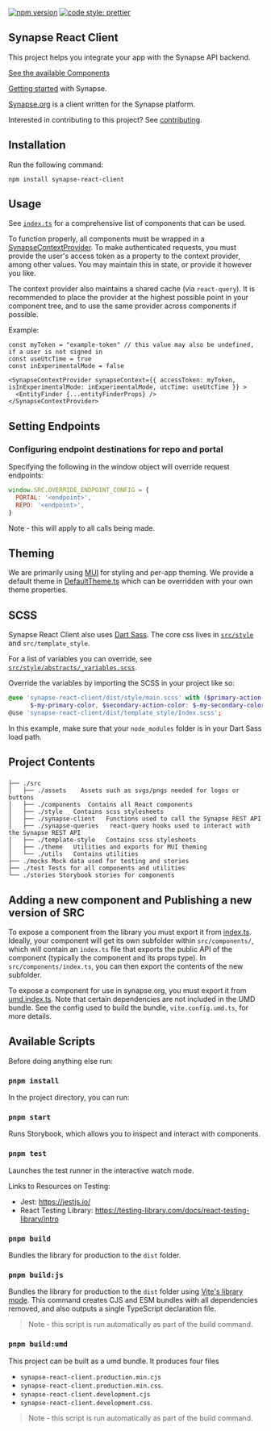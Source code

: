 [![npm version](https://badge.fury.io/js/synapse-react-client.svg)](https://badge.fury.io/js/synapse-react-client)
[![code style: prettier](https://img.shields.io/badge/code_style-prettier-ff69b4.svg?style=flat-square)](https://github.com/prettier/prettier)

## Synapse React Client

This project helps you integrate your app with the Synapse API backend.

[See the available Components](https://sage-bionetworks.github.io/synapse-web-monorepo/)

[Getting started](https://help.synapse.org/docs/Getting-Started.2055471150.html) with Synapse.

[Synapse.org](https://www.synapse.org/) is a client written for the Synapse platform.

Interested in contributing to this project? See [contributing](./CONTRIBUTING.md).

## Installation

Run the following command:

`npm install synapse-react-client`

## Usage

See [`index.ts`](./src/index.tsx) for a comprehensive list of components that can be used.

To function properly, all components must be wrapped in a [SynapseContextProvider](src/utils/context/SynapseContext.tsx). To make authenticated requests, you must provide the user's access token as a property to the context provider, among other values. You may maintain this in state, or provide it however you like.

The context provider also maintains a shared cache (via `react-query`). It is recommended to place the provider at the highest possible point in your component tree, and to use the same provider across components if possible.

Example:

```tsx
const myToken = "example-token" // this value may also be undefined, if a user is not signed in
const useUtcTime = true
const inExperimentalMode = false

<SynapseContextProvider synapseContext={{ accessToken: myToken, isInExperimentalMode: inExperimentalMode, utcTime: useUtcTime }} >
  <EntityFinder {...entityFinderProps} />
</SynapseContextProvider>

```

## Setting Endpoints

### Configuring endpoint destinations for repo and portal

Specifying the following in the window object will override request endpoints:

```js
window.SRC.OVERRIDE_ENDPOINT_CONFIG = {
  PORTAL: '<endpoint>',
  REPO: '<endpoint>',
}
```

Note - this will apply to all calls being made.

## Theming

We are primarily using [MUI](https://mui.com/material-ui/customization/theming/) for styling and per-app theming. We provide a default theme in [DefaultTheme.ts](./src/theme/DefaultTheme.ts) which can be overridden with your own theme properties.

## SCSS

Synapse React Client also uses [Dart Sass](https://sass-lang.com/dart-sass).
The core css lives in [`src/style`](src/style) and `src/template_style`.

For a list of variables you can override, see [`src/style/abstracts/_variables.scss`](src/style/abstracts/_variables.scss).

Override the variables by importing the SCSS in your project like so:

```scss
@use 'synapse-react-client/dist/style/main.scss' with ($primary-action-color:
      $-my-primary-color, $secondary-action-color: $-my-secondary-color, // ...any other overrides continue);
@use 'synapse-react-client/dist/template_style/Index.scss';
```

In this example, make sure that your `node_modules` folder is in your Dart Sass load path.

## Project Contents

###

```
├── ./src
│   ├── ./assets    Assets such as svgs/pngs needed for logos or buttons
│   ├── ./components  Contains all React components
│   ├── ./style   Contains scss stylesheets
│   ├── ./synapse-client   Functions used to call the Synapse REST API
│   ├── ./synapse-queries   react-query hooks used to interact with the Synapse REST API
│   ├── ./template-style   Contains scss stylesheets
│   ├── ./theme   Utilities and exports for MUI theming
│   └── ./utils   Contains utilities
├── ./mocks Mock data used for testing and stories
├── ./test Tests for all components and utilities
└── ./stories Storybook stories for components
```

## Adding a new component and Publishing a new version of SRC

To expose a component from the library you must export it from [index.ts](src/index.ts). Ideally, your component will get its own subfolder within `src/components/`, which will contain an `index.ts` file that exports the public API of the component (typically the component and its props type). In `src/components/index.ts`, you can then export the contents of the new subfolder.

To expose a component for use in synapse.org, you must export it from [umd.index.ts](src/umd.index.ts). Note that certain dependencies are not included in the UMD bundle. See the config used to build the bundle, `vite.config.umd.ts`, for more details.

## Available Scripts

Before doing anything else run:

### `pnpm install`

In the project directory, you can run:

### `pnpm start`

Runs Storybook, which allows you to inspect and interact with components.

### `pnpm test`

Launches the test runner in the interactive watch mode.

Links to Resources on Testing:

- Jest: https://jestjs.io/
- React Testing Library: https://testing-library.com/docs/react-testing-library/intro

### `pnpm build`

Bundles the library for production to the `dist` folder.

### `pnpm build:js`

Bundles the library for production to the `dist` folder using [Vite's library mode](https://vitejs.dev/guide/build#library-mode). This command creates CJS and ESM bundles with all dependencies removed, and also outputs a single TypeScript declaration file.

> Note - this script is run automatically as part of the build command.

### `pnpm build:umd`

This project can be built as a umd bundle. It produces four files

- `synapse-react-client.production.min.cjs`
- `synapse-react-client.production.min.css`.
- `synapse-react-client.development.cjs`
- `synapse-react-client.development.css`.

> Note - this script is run automatically as part of the build command.
